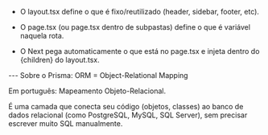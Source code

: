 - O layout.tsx define o que é fixo/reutilizado (header, sidebar, footer, etc).

- O page.tsx (ou page.tsx dentro de subpastas) define o que é variável naquela rota.

- O Next pega automaticamente o que está no page.tsx e injeta dentro do {children} do layout.tsx.


--- Sobre o Prisma: 
ORM = Object-Relational Mapping

Em português: Mapeamento Objeto-Relacional.

É uma camada que conecta seu código (objetos, classes) ao banco de dados relacional (como PostgreSQL, MySQL, SQL Server), sem precisar escrever muito SQL manualmente.